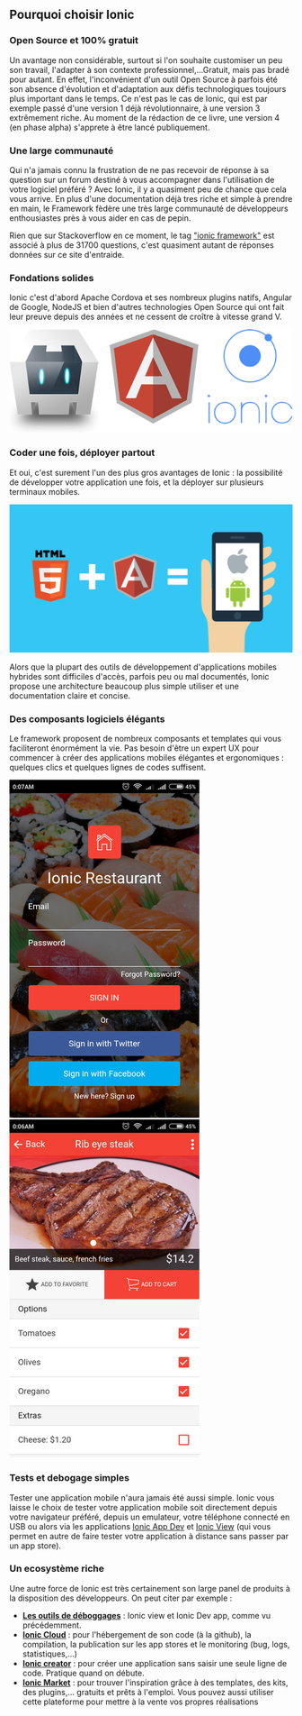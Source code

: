 ## Pourquoi choisir Ionic

### Open Source et 100% gratuit

Un avantage non considérable, surtout si l'on souhaite customiser un peu son travail, l'adapter à son contexte professionnel,...Gratuit, mais pas bradé pour autant. En effet, l'inconvénient d'un outil Open Source à parfois été son absence d'évolution et d'adaptation aux défis technologiques toujours plus important dans le temps. Ce n'est pas le cas de Ionic, qui est par exemple passé d'une version 1 déjà révolutionnaire, à une version 3 extrêmement riche. Au moment de la rédaction de ce livre, une version 4 \(en phase alpha\) s'apprete à être lancé publiquement.

### Une large communauté

Qui n'a jamais connu la frustration de ne pas recevoir de réponse à sa question sur un forum destiné à vous accompagner dans l'utilisation de votre logiciel préféré ? Avec Ionic, il y a quasiment peu de chance que cela vous arrive. En plus d'une documentation déjà tres riche et simple à prendre en main, le Framework fèdère une très large communauté de développeurs enthousiastes près à vous aider en cas de pepin.

Rien que sur Stackoverflow en ce moment, le tag  ["ionic framework"](https://stackoverflow.com/tags/ionic-framework/info) est associé à plus de 31700 questions, c'est quasiment autant de réponses données sur ce site d'entraide.

### Fondations solides

Ionic c'est d'abord Apache Cordova et ses nombreux plugins natifs, Angular de Google, NodeJS et bien d'autres technologies Open Source qui ont fait leur preuve depuis des années et ne cessent de croître à vitesse grand V.

![](/assets/cordova-ng-ionic.png)

### Coder une fois, déployer partout

Et oui, c'est surement l'un des plus gros avantages de Ionic : la possibilité de développer votre application une fois, et la déployer sur plusieurs terminaux mobiles.

![](/assets/Ionic-Framework-Training1.png)

Alors que la plupart des outils de développement d'applications mobiles hybrides sont difficiles d'accès, parfois peu ou mal documentés, Ionic propose une architecture beaucoup plus simple utiliser et une documentation claire et concise.

### Des composants logiciels élégants

Le framework proposent de nombreux composants et templates qui vous faciliteront énormément la vie. Pas besoin d'être un expert UX pour commencer à créer des applications mobiles élégantes et ergonomiques : quelques clics et quelques lignes de codes suffisent.

![](/assets/screenshot_6_tiny.png)![](/assets/screenshot_4_tiny.png)

### Tests et debogage simples

Tester une application mobile n'aura jamais été aussi simple. Ionic vous laisse le choix de tester votre application mobile soit directement depuis votre navigateur préféré, depuis un emulateur, votre téléphone connecté en USB ou alors via les applications [Ionic App Dev](https://ionicframework.com/docs/pro/devapp/) et [Ionic View](https://ionicframework.com/pro/view) \(qui vous permet en autre de faire tester votre application à distance sans passer par un app store\).

### Un ecosystème riche

Une autre force de Ionic est très certainement son large panel de produits à la disposition des développeurs. On peut citer par exemple :

* [**Les outils de déboggages**](https://ionicframework.com/pro/view) : Ionic view et Ionic Dev app, comme vu précédemment.
* [**Ionic Cloud**](https://ionicframework.com/pro/deploy) : pour l'hébergement de son code \(à la github\), la compilation, la publication sur les app stores et le monitoring \(bug, logs, statistiques,...\)
* [**Ionic creator**](https://ionicframework.com/pro/creator) : pour créer une application sans saisir une seule ligne de code. Pratique quand on débute.
* [**Ionic Market**](https://market.ionicframework.com/) : pour trouver l'inspiration grâce à des templates, des kits, des plugins,... gratuits et prêts à l'emploi. Vous pouvez aussi utiliser cette plateforme pour mettre à la vente vos propres réalisations

[^1]: John Ronald Reuel Tolkien, plus connu sous la forme J. R. R. Tolkien, est un écrivain, poète, philologue, essayiste et professeur d’université anglais. Il est principalement connu pour ses romans _Le Hobbit_ et Le Seigneur des anneaux. \(Sources : [wikipédia](https://fr.wikipedia.org/wiki/J._R._R._Tolkien)\).
